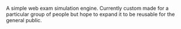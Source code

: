 A simple web exam simulation engine. Currently custom made for a particular group of people but hope to expand it to be reusable for the general public.